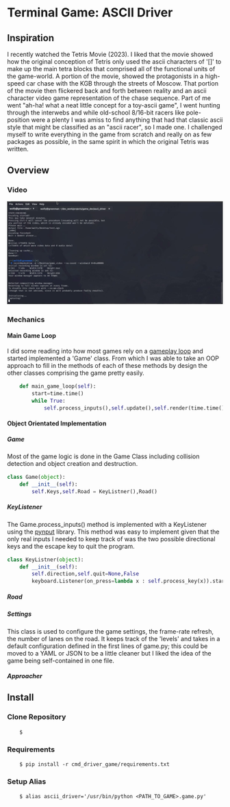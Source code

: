 # Terminal Game: ASCII Driver

## Inspiration
I recently watched the Tetris Movie (2023). I liked that the movie showed how the original conception of Tetris 
only used the ascii characters of '[]' to make up the main tetra blocks that comprised all of the functional units of the game-world. A portion of the movie, showed the protagonists 
in a high-speed car chase with the KGB through the streets of Moscow. That portion of the movie then flickered back and forth between reality 
and an ascii character video game representation of the chase sequence. Part of me went "ah-ha! what a neat little concept for a toy-ascii game", I went hunting through the interwebs and while 
old-school 8/16-bit racers  like pole-position were a plenty I was amiss to find anything that had that classic ascii style that might be classified as an "ascii racer", so I made one. I challenged myself 
to write everything in the game from scratch and really on as few packages as possible, in the same spirit in which the original Tetris was written.

## Overview
### Video
![](https://github.com/lukaselsrode/projects/blob/main/game_dev/ascii_driver/misc/game_video.gif)
### Mechanics
#### Main Game Loop
I did some reading into how most games rely on a [gameplay loop](https://gameprogrammingpatterns.com/game-loop.html) and started implemented a 'Game' class. 
From which I was able to take an OOP approach to fill in the methods of each of these methods by design the other classes comprising the game pretty easily.
```python
    def main_game_loop(self):
        start=time.time()
        while True:
            self.process_inputs(),self.update(),self.render(time.time(),start)
```
#### Object Orientated Implementation
##### Game
Most of the game logic is done in the Game Class including collision detection and object creation and destruction. 
```python
class Game(object):
    def __init__(self):
        self.Keys,self.Road = KeyListner(),Road()
```
##### KeyListener
The Game.process_inputs() method is implemented with a KeyListener using the [pynput](https://pypi.org/project/pynput/) library. This method was easy to implement given that the only real inputs I needed to keep track of was the two possible directional keys and the escape key to quit the program. 
```python
class KeyListner(object):
    def __init__(self):
        self.direction,self.quit=None,False
        keyboard.Listener(on_press=lambda x : self.process_key(x)).start()
```
##### Road 
##### Settings 
This class is used to configure the game settings, the frame-rate refresh, the number of lanes on the road. It keeps track of the 'levels' and takes in a default configuration defined in the first lines of game.py; this could be moved to a YAML or JSON to be a little cleaner but I liked the idea of the game being self-contained in one file. 
##### Approacher
## Install
### Clone Repository
```shell
    $  
```
### Requirements
```shell
    $ pip install -r cmd_driver_game/requirements.txt 
```
### Setup Alias 
```shell
    $ alias ascii_driver='/usr/bin/python <PATH_TO_GAME>.game.py'
```


